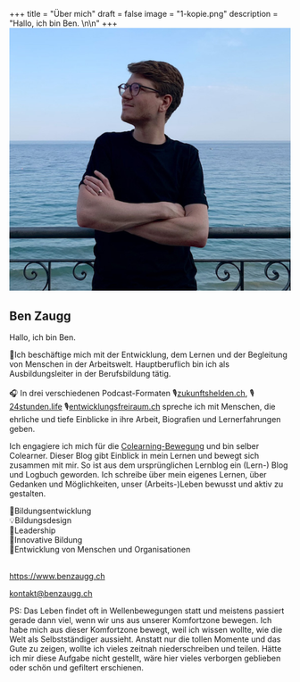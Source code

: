 +++
title = "Über mich"
draft = false
image = "1-kopie.png"
description = "Hallo, ich bin Ben. \n\n"
+++
![](ben_foto2.jpg)

## Ben Zaugg

Hallo, ich bin Ben. 

🌱Ich beschäftige mich mit der Entwicklung, dem Lernen und der Begleitung von Menschen in der Arbeitswelt. Hauptberuflich bin ich als Ausbildungsleiter in der Berufsbildung tätig.\
\
🎧 In drei verschiedenen Podcast-Formaten 🎙️[zukunftshelden.ch](https://www.zukunftshelden.ch), 🎙️[24stunden.life](https://www.24stunden.life)  🎙️[entwicklungsfreiraum.ch](https://entwicklungsfreiraum.podigee.io) spreche ich mit Menschen, die ehrliche und tiefe Einblicke in ihre Arbeit, Biografien und Lernerfahrungen geben. 

Ich engagiere ich mich für die [Colearning-Bewegung](https://www.colearning.org/) und bin selber Colearner. Dieser Blog gibt Einblick in mein Lernen und bewegt sich zusammen mit mir. So ist aus dem ursprünglichen Lernblog ein (Lern-) Blog und Logbuch geworden. Ich schreibe über mein eigenes Lernen, über Gedanken und Möglichkeiten, unser (Arbeits-)Leben bewusst und aktiv zu gestalten.  

🚀Bildungsentwicklung\
💡Bildungsdesign\
🌟Leadership\
💭Innovative Bildung\
🧭Entwicklung von Menschen und Organisationen

\
<https://www.benzaugg.ch>

kontakt@benzaugg.ch



PS: Das Leben findet oft in Wellenbewegungen statt und meistens passiert gerade dann viel, wenn wir uns aus unserer Komfortzone bewegen. Ich habe mich aus dieser Komfortzone bewegt, weil ich wissen wollte, wie die Welt als Selbstständiger aussieht. Anstatt nur die tollen Momente und das Gute zu zeigen, wollte ich vieles zeitnah niederschreiben und teilen. Hätte ich mir diese Aufgabe nicht gestellt, wäre hier vieles verborgen geblieben oder schön und gefiltert erschienen.